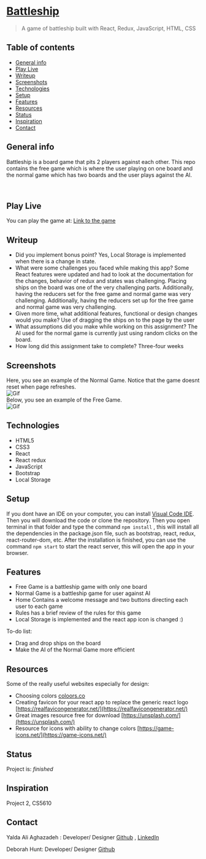 # [Battleship](https://battleship2021.herokuapp.com/)
> A game of battleship built with React, Redux, JavaScript, HTML, CSS

## Table of contents
* [General info](#general-info)
* [Play Live](#play-live)
* [Writeup](#writeup)
* [Screenshots](#screenshots)
* [Technologies](#technologies)
* [Setup](#setup)
* [Features](#features)
* [Resources](#resources)
* [Status](#status)
* [Inspiration](#inspiration)
* [Contact](#contact)

## General info

Battleship is a board game that pits 2 players against each other. 
This repo contains the free game which is where the user playing on one board and the normal game which has two boards and the user plays against the AI.
 

<br>

## Play Live

You can play the game at: [Link to the game](https://battleship2021.herokuapp.com/)

## Writeup

* Did you implement bonus point?
Yes, Local Storage is implemented when there is a change in state.
* What were some challenges you faced while making this app?
Some React features were updated and had to look at the documentation for the changes, behavior of redux and states was challenging. Placing ships on the board was one of the very challenging parts. Additionally, having the reducers set for the free game and normal game was very challenging.
Additionally, having the reducers set up for the free game and normal game was very challenging.
* Given more time, what additional features, functional or design changes would you make?
Use of dragging the ships on to the page by the user
* What assumptions did you make while working on this assignment?
The AI used for the normal game is currently just using random clicks on the board.
* How long did this assignment take to complete?
Three-four weeks



## Screenshots
Here, you see an example of the Normal Game. Notice that the game doesnt reset when page refreshes.<br>
![Gif](./src/assets/images/gif1.gif) <br>
Below, you see an example of the Free Game. <br>
![Gif](./src/assets/images/gif2.gif) <br>

## Technologies
* HTML5
* CSS3
* React
* React redux
* JavaScript
* Bootstrap
* Local Storage

## Setup
If you dont have an IDE on your computer, you can install [Visual Code IDE](https://code.visualstudio.com/download). Then you will download the code or clone the repository.
Then you open terminal in that folder and type the command `npm install` , this will install all the dependencies in the package.json file, such as bootstrap, react, redux, react-router-dom, etc. After the installation is finished, you can use the command `npm start` to start the react server, this will open the app in your browser.



## Features
* Free Game is a battleship game with only one board
* Normal Game is a battleship game for user against AI
* Home Contains a welcome message and two buttons directing each user to each game
* Rules has a brief review of the rules for this game
* Local Storage is implemented and the react app icon is changed :) 


To-do list:
* Drag and drop ships on the board
* Make the AI of the Normal Game more efficient

## Resources
Some of the really useful websites especially for design:
* Choosing colors [coloors.co](https://coolors.co/)
* Creating favicon for your react app to replace the generic react logo [https://realfavicongenerator.net/](https://realfavicongenerator.net/)
* Great images resource free for download [https://unsplash.com/](https://unsplash.com/)
* Resource for icons with ability to change colors [https://game-icons.net/](https://game-icons.net/)

## Status
Project is: _finished_

## Inspiration
Project 2, CS5610 

## Contact
<!-- <img src="./assets/pic1.png" width="80px"> <br> -->
Yalda Ali Aghazadeh : Developer/ Designer
[Github](https://github.com/zahraaliaghazadeh) ,
[LinkedIn](www.linkedin.com/in/zahraaliaghazadeh)

Deborah Hunt: Developer/ Designer
[Github](https://github.com/Dhunt5)

